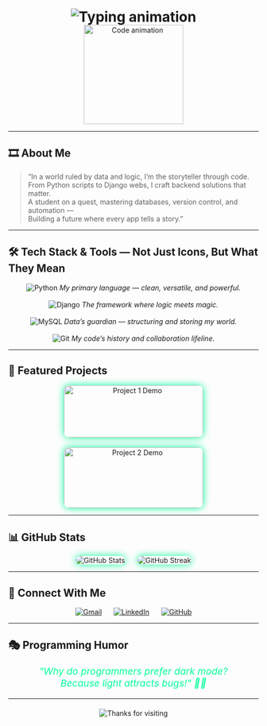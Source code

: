<!-- Typing intro like terminal boot -->
<h1 align="center">
  <img src="https://readme-typing-svg.demolab.com?font=Fira+Code&size=32&pause=1500&color=00ff99&center=true&width=650&lines=Initializing+Mahesh-179...;Loading+Python+...;Starting+Django+projects...;Welcome+to+my+GitHub+Profile!" alt="Typing animation" />
</h1>

<div align="center" style="margin-top: -20px;">
  <img src="https://media.giphy.com/media/3o7TKtnuHOHHUjR38Y/giphy.gif" alt="Code animation" width="200" />
</div>

---

## 🎞️ About Me

> “In a world ruled by data and logic, I’m the storyteller through code.  
> From Python scripts to Django webs, I craft backend solutions that matter.  
> A student on a quest, mastering databases, version control, and automation —  
> Building a future where every app tells a story.”  

---

## 🛠️ Tech Stack & Tools — Not Just Icons, But What They Mean

<p align="center">
  <img src="https://img.shields.io/badge/Python-%233776AB.svg?style=for-the-badge&logo=python&logoColor=white" alt="Python" />  
  <em>My primary language — clean, versatile, and powerful.</em><br><br>

  <img src="https://img.shields.io/badge/Django-%23092E20.svg?style=for-the-badge&logo=django&logoColor=white" alt="Django" />  
  <em>The framework where logic meets magic.</em><br><br>

  <img src="https://img.shields.io/badge/MySQL-%234479A1.svg?style=for-the-badge&logo=mysql&logoColor=white" alt="MySQL" />  
  <em>Data’s guardian — structuring and storing my world.</em><br><br>

  <img src="https://img.shields.io/badge/Git-F05032.svg?style=for-the-badge&logo=git&logoColor=white" alt="Git" />  
  <em>My code’s history and collaboration lifeline.</em>
</p>

---

## 🎯 Featured Projects

<div align="center" style="display: flex; gap: 20px; flex-wrap: wrap; justify-content: center;">
  
  <a href="https://github.com/Mahesh-179/YOUR-PROJECT-1" style="text-decoration:none; width:280px; border-radius: 10px; overflow: hidden; box-shadow: 0 0 15px #00ff99;">
    <img src="https://raw.githubusercontent.com/Mahesh-179/YOUR-PROJECT-1/main/demo.png" alt="Project 1 Demo" style="width: 100%; height: auto;" />
    <h3 style="text-align:center; background:#111; color:#00ff99; margin: 0; padding: 10px;">Project 1: Cool Django App</h3>
    <p style="text-align:center; color:#ccc; background:#222; padding: 5px 10px; margin: 0;">
      A sleek web app built with Django that does XYZ and automates ABC.
    </p>
  </a>

  <a href="https://github.com/Mahesh-179/YOUR-PROJECT-2" style="text-decoration:none; width:280px; border-radius: 10px; overflow: hidden; box-shadow: 0 0 15px #00ff99;">
    <img src="https://raw.githubusercontent.com/Mahesh-179/YOUR-PROJECT-2/main/demo.png" alt="Project 2 Demo" style="width: 100%; height: auto;" />
    <h3 style="text-align:center; background:#111; color:#00ff99; margin: 0; padding: 10px;">Project 2: Python CLI Tool</h3>
    <p style="text-align:center; color:#ccc; background:#222; padding: 5px 10px; margin: 0;">
      A command-line interface tool to simplify daily tasks and automate workflows.
    </p>
  </a>

</div>

---

## 📊 GitHub Stats

<div align="center" style="display: flex; gap: 25px; flex-wrap: wrap; justify-content: center;">
  <img src="https://github-readme-stats.vercel.app/api?username=Mahesh-179&show_icons=true&theme=radical&hide_border=true" alt="GitHub Stats" style="border-radius: 15px; box-shadow: 0 0 15px #00ff99;" />
  <img src="https://github-readme-streak-stats.herokuapp.com?user=Mahesh-179&theme=radical&hide_border=true" alt="GitHub Streak" style="border-radius: 15px; box-shadow: 0 0 15px #00ff99;" />
</div>

---

## 🔗 Connect With Me

<p align="center">
  <a href="mailto:maheshlamsal179@gmail.com" style="margin: 0 10px;"><img src="https://img.shields.io/badge/Gmail-D14836?style=for-the-badge&logo=gmail&logoColor=white" alt="Gmail" /></a>
  <a href="https://www.linkedin.com/in/YOUR-LINKEDIN" style="margin: 0 10px;"><img src="https://img.shields.io/badge/LinkedIn-0A66C2?style=for-the-badge&logo=linkedin&logoColor=white" alt="LinkedIn" /></a>
  <a href="https://github.com/Mahesh-179" style="margin: 0 10px;"><img src="https://img.shields.io/badge/GitHub-100000?style=for-the-badge&logo=github&logoColor=white" alt="GitHub" /></a>
</p>

---

## 🎭 Programming Humor

<div align="center" style="font-style: italic; color: #00ff99; font-size: 1.2rem;">
  <p>
    "Why do programmers prefer dark mode?<br/>
    Because light attracts bugs!" 🐛😂
  </p>
</div>

---

<div align="center" style="margin-top: 20px;">
  <img src="https://capsule-render.vercel.app/api?type=waving&color=0F2027,203A43,2C5364&height=120&section=footer&text=Thanks%20for%20visiting!&fontSize=28&fontColor=00ff99" alt="Thanks for visiting" />
</div>
